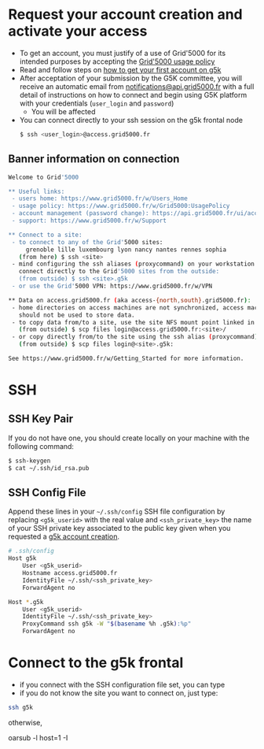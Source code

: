 # Request your account creation and activate your access
- To get an account, you must justify of a use of Grid'5000 for its intended purposes by accepting the [Grid'5000 usage policy](https://www.grid5000.fr/w/Grid5000:UsagePolicy) 
- Read and follow steps on [how to get your first account on g5k](https://www.grid5000.fr/w/Grid5000:Get_an_account)
- After acceptation of your submission by the G5K committee, you will receive an automatic email from <notifications@api.grid5000.fr> with a full detail of instructions on how to connect and begin using G5K platform with your credentials (`user_login` and `password`)
  - You will be affected 
- You can connect directly to your ssh session on the g5k frontal node
  ```bash
  $ ssh <user_login>@access.grid5000.fr
  ```
## Banner information on connection

```bash
Welcome to Grid'5000

** Useful links:
 - users home: https://www.grid5000.fr/w/Users_Home
 - usage policy: https://www.grid5000.fr/w/Grid5000:UsagePolicy
 - account management (password change): https://api.grid5000.fr/ui/account
 - support: https://www.grid5000.fr/w/Support

** Connect to a site:
 - to connect to any of the Grid'5000 sites:
     grenoble lille luxembourg lyon nancy nantes rennes sophia
   (from here) $ ssh <site>
 - mind configuring the ssh aliases (proxycommand) on your workstation to
   connect directly to the Grid'5000 sites from the outside:
   (from outside) $ ssh <site>.g5k
 - or use the Grid'5000 VPN: https://www.grid5000.fr/w/VPN

** Data on access.grid5000.fr (aka access-{north,south}.grid5000.fr):
 - home directories on access machines are not synchronized, access machines
   should not be used to store data.
 - to copy data from/to a site, use the site NFS mount point linked in the home:
   (from outside) $ scp files login@access.grid5000.fr:<site>/
 - or copy directly from/to the site using the ssh alias (proxycommand):
   (from outside) $ scp files login@<site>.g5k:

See https://www.grid5000.fr/w/Getting_Started for more information.
```

# SSH

## SSH Key Pair

If you do not have one, you should create locally on your machine with the following command:
```bash
$ ssh-keygen
$ cat ~/.ssh/id_rsa.pub
```

## SSH Config File
Append these lines in your `~/.ssh/config` SSH file configuration by replacing `<g5k_userid>` with the real value and `<ssh_private_key>` the name of your SSH private key associated to the public key given when you requested a [g5k account creation](https://www.grid5000.fr/w/Grid5000:Get_an_account).
```bash
# .ssh/config
Host g5k
    User <g5k_userid>
    Hostname access.grid5000.fr
    IdentityFile ~/.ssh/<ssh_private_key>
    ForwardAgent no

Host *.g5k
    User <g5k_userid>
    IdentityFile ~/.ssh/<ssh_private_key>
    ProxyCommand ssh g5k -W "$(basename %h .g5k):%p"
    ForwardAgent no
```

# Connect to the g5k frontal

- if you connect with the SSH configuration file set, you can type
- if you do not know the site you want to connect on, just type:
```bash
ssh g5k
```

otherwise, 

oarsub -l host=1 -I
